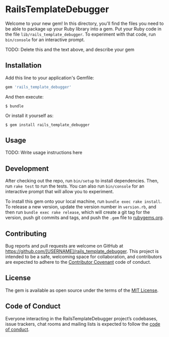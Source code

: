 # RailsTemplateDebugger

Welcome to your new gem! In this directory, you'll find the files you need to be able to package up your Ruby library into a gem. Put your Ruby code in the file `lib/rails_template_debugger`. To experiment with that code, run `bin/console` for an interactive prompt.

TODO: Delete this and the text above, and describe your gem

## Installation

Add this line to your application's Gemfile:

```ruby
gem 'rails_template_debugger'
```

And then execute:

    $ bundle

Or install it yourself as:

    $ gem install rails_template_debugger

## Usage

TODO: Write usage instructions here

## Development

After checking out the repo, run `bin/setup` to install dependencies. Then, run `rake test` to run the tests. You can also run `bin/console` for an interactive prompt that will allow you to experiment.

To install this gem onto your local machine, run `bundle exec rake install`. To release a new version, update the version number in `version.rb`, and then run `bundle exec rake release`, which will create a git tag for the version, push git commits and tags, and push the `.gem` file to [rubygems.org](https://rubygems.org).

## Contributing

Bug reports and pull requests are welcome on GitHub at https://github.com/[USERNAME]/rails_template_debugger. This project is intended to be a safe, welcoming space for collaboration, and contributors are expected to adhere to the [Contributor Covenant](http://contributor-covenant.org) code of conduct.

## License

The gem is available as open source under the terms of the [MIT License](https://opensource.org/licenses/MIT).

## Code of Conduct

Everyone interacting in the RailsTemplateDebugger project’s codebases, issue trackers, chat rooms and mailing lists is expected to follow the [code of conduct](https://github.com/[USERNAME]/rails_template_debugger/blob/master/CODE_OF_CONDUCT.md).
